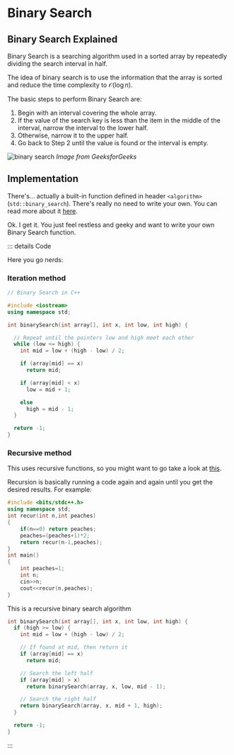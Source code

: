 # Binary Search

## Binary Search Explained

Binary Search is a searching algorithm used in a sorted array by
repeatedly dividing the search interval in half.

The idea of binary search is to use the information that the array is sorted and
reduce the time complexity to $\mathcal{O}(\log{n})$.

The basic steps to perform Binary Search are:

1. Begin with an interval covering the whole array.
2. If the value of the search key is less than the item in the
   middle of the interval, narrow the interval to the lower half.
3. Otherwise, narrow it to the upper half.
4. Go back to Step 2 until the value is found or the interval is empty.

![binary search](https://www.geeksforgeeks.org/wp-content/uploads/Binary-Search.png)
_Image from GeeksforGeeks_

## Implementation

There's... actually a built-in function defined in header `<algorithm>` (`std::binary_search`).
There's really no need to write your own.
You can read more about it [here](https://en.cppreference.com/w/cpp/algorithm/binary_search).

Ok. I get it. You just feel restless and geeky and want to
write your own Binary Search function.

::: details Code

Here you go nerds:

### Iteration method

```cpp
// Binary Search in C++

#include <iostream>
using namespace std;

int binarySearch(int array[], int x, int low, int high) {

  // Repeat until the pointers low and high meet each other
  while (low <= high) {
    int mid = low + (high - low) / 2;

    if (array[mid] == x)
      return mid;

    if (array[mid] < x)
      low = mid + 1;

    else
      high = mid - 1;
  }

  return -1;
}
```

### Recursive method

This uses recursive functions, so you might want to go take a look at [this](/guide/more-adv/rf.md).

Recursion is basically running a code again and again until you get the desired results.
For example:
```cpp
#include <bits/stdc++.h>
using namespace std;
int recur(int n,int peaches)
{
	if(n==0) return peaches;
	peaches=(peaches+1)*2;
	return recur(n-1,peaches);
}
int main()
{
	int peaches=1;
	int n;
	cin>>n;
	cout<<recur(n,peaches);
}
```
This is a recursive binary search algorithm
```cpp
int binarySearch(int array[], int x, int low, int high) {
  if (high >= low) {
    int mid = low + (high - low) / 2;

    // If found at mid, then return it
    if (array[mid] == x)
      return mid;

    // Search the left half
    if (array[mid] > x)
      return binarySearch(array, x, low, mid - 1);

    // Search the right half
    return binarySearch(array, x, mid + 1, high);
  }

  return -1;
}
```

:::
